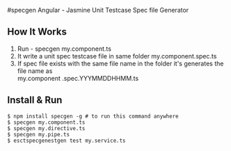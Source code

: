 #specgen
Angular -  Jasmine Unit Testcase Spec file Generator

## How It Works

1. Run - specgen my.component.ts 
2. It write a unit spec testcase file in same folder my.component.spec.ts  
3. If spec file exists with the same file name in the folder it's generates the file name as  
    my.component .spec.YYYMMDDHHMM.ts


## Install & Run
```
$ npm install specgen -g # to run this command anywhere
$ specgen my.component.ts 
$ specgen my.directive.ts 
$ specgen my.pipe.ts 
$ esctspecgenestgen test my.service.ts